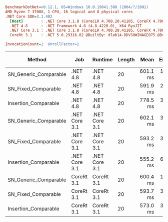 ``` ini

BenchmarkDotNet=v0.12.1, OS=Windows 10.0.19041.508 (2004/?/20H1)
AMD Ryzen 7 3700X, 1 CPU, 16 logical and 8 physical cores
.NET Core SDK=3.1.402
  [Host]        : .NET Core 3.1.8 (CoreCLR 4.700.20.41105, CoreFX 4.700.20.41903), X64 RyuJIT
  .NET 4.8      : .NET Framework 4.8 (4.8.4220.0), X64 RyuJIT
  .NET Core 3.1 : .NET Core 3.1.8 (CoreCLR 4.700.20.41105, CoreFX 4.700.20.41903), X64 RyuJIT
  CoreRt 3.1    : .NET 5.0.29316.02 @BuiltBy: dlab14-DDVSOWINAGE075 @Branch: master @Commit: 40be8b7e2598b2ccb827fd90cd30c0e2d4496941, X64 AOT

InvocationCount=1  UnrollFactor=1  

```
|                Method |           Job |       Runtime | Length |     Mean |   Error |  StdDev | Gen 0 | Gen 1 | Gen 2 | Allocated |
|---------------------- |-------------- |-------------- |------- |---------:|--------:|--------:|------:|------:|------:|----------:|
| SN_Generic_Comparable |      .NET 4.8 |      .NET 4.8 |     20 | 601.1 ms | 1.38 ms | 1.29 ms |     - |     - |     - |         - |
|   SN_Fixed_Comparable |      .NET 4.8 |      .NET 4.8 |     20 | 591.9 ms | 2.22 ms | 2.07 ms |     - |     - |     - |         - |
|  Insertion_Comparable |      .NET 4.8 |      .NET 4.8 |     20 | 778.5 ms | 3.37 ms | 3.16 ms |     - |     - |     - |         - |
| SN_Generic_Comparable | .NET Core 3.1 | .NET Core 3.1 |     20 | 602.1 ms | 3.20 ms | 2.99 ms |     - |     - |     - |         - |
|   SN_Fixed_Comparable | .NET Core 3.1 | .NET Core 3.1 |     20 | 593.2 ms | 3.22 ms | 3.01 ms |     - |     - |     - |         - |
|  Insertion_Comparable | .NET Core 3.1 | .NET Core 3.1 |     20 | 555.2 ms | 6.75 ms | 8.29 ms |     - |     - |     - |         - |
| SN_Generic_Comparable |    CoreRt 3.1 |    CoreRt 3.1 |     20 | 600.4 ms | 1.60 ms | 1.49 ms |     - |     - |     - |         - |
|   SN_Fixed_Comparable |    CoreRt 3.1 |    CoreRt 3.1 |     20 | 593.7 ms | 3.20 ms | 2.99 ms |     - |     - |     - |         - |
|  Insertion_Comparable |    CoreRt 3.1 |    CoreRt 3.1 |     20 | 573.0 ms | 3.82 ms | 3.57 ms |     - |     - |     - |         - |
